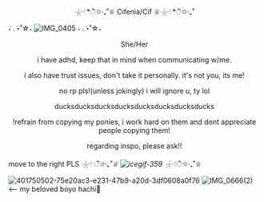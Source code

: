 <p align="center"> 𓇼𓏲*ੈ✩‧₊˚♕ Cifenia/Cif ♕𓇼𓏲*ੈ✩‧₊˚</p>

 ݁˖ . ݁⋆˚☆˖ ![IMG_0405](https://github.com/user-attachments/assets/9f242986-9f7a-4c57-80a9-ffc70901a784)
 ˖ . ݁⋆˚☆˖
 
 




<p align="center">She/Her</p>
<p align="center">i have adhd, keep that in mind when communicating w/me.</p>
<p align="center"> i also have trust issues, don't take it personally. it's not you, its me!
<p align="center"> no rp pls!(unless jokingly) i will ignore u, ty lol
 <p align="center"> ducksducksducksducksducksducksducksducks

<p align="center">!refrain from copying my ponies, i work hard on them and dont appreciate people copying them!</p>
<p align="center">regarding inspo, please ask!!</p>

move to the right PLS 𓇼𓏲*ੈ✩‧₊˚♕ ![icegif-359](https://github.com/user-attachments/assets/e20f40d6-58e0-493d-9204-3546cbdbd306) 𓇼𓏲*ੈ✩‧₊˚♕



![401750502-75e20ac3-e231-47b9-a20d-3df0608a0f76](https://github.com/user-attachments/assets/1d8f18dc-fd5e-4dbe-bedf-035525596a47)
![IMG_0666(2)](https://github.com/user-attachments/assets/db6a8524-fdf0-4521-a830-3d74de4913e0) <-- my beloved boyo hachi💙




